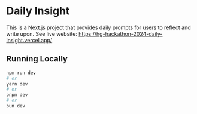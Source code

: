# Daily Insight

This is a Next.js project that provides daily prompts for users to reflect and write upon. See live website: https://hg-hackathon-2024-daily-insight.vercel.app/

## Running Locally

```bash
npm run dev
# or
yarn dev
# or
pnpm dev
# or
bun dev
```
